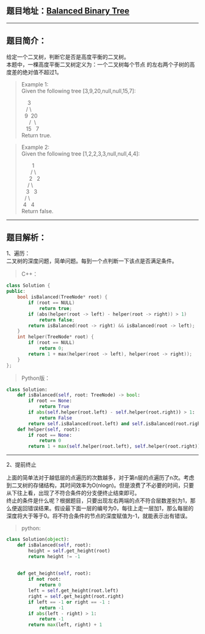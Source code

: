 ## 题目地址：[Balanced Binary Tree](https://leetcode.com/problems/balanced-binary-tree/)
---
## 题目简介：
给定一个二叉树，判断它是否是高度平衡的二叉树。  
本题中，一棵高度平衡二叉树定义为：一个二叉树每个节点 的左右两个子树的高度差的绝对值不超过1。

> Example 1:  
> Given the following tree [3,9,20,null,null,15,7]:  
>   
> &nbsp;&nbsp;&nbsp;&nbsp;3  
> &nbsp;&nbsp;&nbsp;/&nbsp;\  
> &nbsp;&nbsp;9&nbsp;&nbsp;20  
> &nbsp;&nbsp;&nbsp;&nbsp;&nbsp;/&nbsp;&nbsp;\  
> &nbsp;&nbsp;&nbsp;15&nbsp;&nbsp;&nbsp;7  
> Return true.

> Example 2:  
> Given the following tree [1,2,2,3,3,null,null,4,4]:  
> 
> &nbsp;&nbsp;&nbsp;&nbsp;&nbsp;&nbsp;&nbsp;1  
> &nbsp;&nbsp;&nbsp;&nbsp;&nbsp;&nbsp;/&nbsp;\  
> &nbsp;&nbsp;&nbsp;&nbsp;&nbsp;2&nbsp;&nbsp;&nbsp;2  
> &nbsp;&nbsp;&nbsp;&nbsp;/&nbsp;\  
> &nbsp;&nbsp;&nbsp;3&nbsp;&nbsp;&nbsp;3  
> &nbsp;&nbsp;/&nbsp;\  
> &nbsp;4&nbsp;&nbsp;&nbsp;4  
> Return false.

---
## 题目解析：  
1、遍历：  
二叉树的深度问题，简单问题。每到一个点判断一下该点是否满足条件。  
> C++：

```c++
class Solution {
public:
    bool isBalanced(TreeNode* root) {
        if (root == NULL)
            return true;
        if (abs(helper(root -> left) - helper(root -> right)) > 1)
            return false;
        return isBalanced(root -> right) && isBalanced(root -> left);
    }
    int helper(TreeNode* root) {
        if (root == NULL)
            return 0;
        return 1 + max(helper(root -> left), helper(root -> right));
    }
};
```
> Python版：

```python
class Solution:
    def isBalanced(self, root: TreeNode) -> bool:
        if root == None:
            return True
        if abs(self.helper(root.left) - self.helper(root.right)) > 1:
            return False
        return self.isBalanced(root.left) and self.isBalanced(root.right)
    def helper(self, root):
        if root == None:
            return 0
        return 1 + max(self.helper(root.left), self.helper(root.right))
```
---

2、提前终止

上面的简单法对于越低层的点遍历的次数越多，对于第n层的点遍历了n次。考虑到二叉树的存储结构，其时间效率为O(nlogn)。但是浪费了不必要的时间，只要从下往上看，出现了不符合条件的分支便终止结束即可。  
终止的条件是什么呢？根据题目，只要出现左右两端的点不符合层数差别为1，那么便返回错误结果。假设最下面一层的编号为0，每往上走一层加1，那么每层的深度将大于等于0。将不符合条件的节点的深度赋值为-1，就能表示出有错误。  

> python:
```python
class Solution(object):
    def isBalanced(self, root):
        height = self.get_height(root)
        return height != -1
 
        
    def get_height(self, root):
        if not root: 
            return 0
        left = self.get_height(root.left)
        right = self.get_height(root.right)
        if left == -1 or right == -1 : 
            return -1          
        if abs(left - right) > 1:  
            return -1
        return max(left, right) + 1
```

